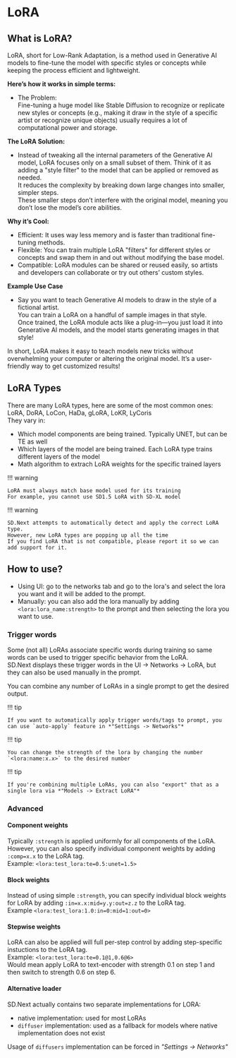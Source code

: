 # LoRA

## What is LoRA?

LoRA, short for Low-Rank Adaptation, is a method used in Generative AI models to fine-tune the model with specific styles or concepts while keeping the process efficient and lightweight.

**Here’s how it works in simple terms:**  
- The Problem:  
  Fine-tuning a huge model like Stable Diffusion to recognize or replicate new styles or concepts (e.g., making it draw in the style of a specific artist or recognize unique objects) usually requires a lot of computational power and storage.

**The LoRA Solution:**  
- Instead of tweaking all the internal parameters of the Generative AI model, LoRA focuses only on a small subset of them. Think of it as adding a "style filter" to the model that can be applied or removed as needed.  
  It reduces the complexity by breaking down large changes into smaller, simpler steps.  
  These smaller steps don’t interfere with the original model, meaning you don’t lose the model’s core abilities.  

**Why it’s Cool:**
- Efficient: It uses way less memory and is faster than traditional fine-tuning methods.
- Flexible: You can train multiple LoRA "filters" for different styles or concepts and swap them in and out without modifying the base model.
- Compatible: LoRA modules can be shared or reused easily, so artists and developers can collaborate or try out others’ custom styles.

**Example Use Case**  
- Say you want to teach Generative AI models to draw in the style of a fictional artist.  
  You can train a LoRA on a handful of sample images in that style.  
  Once trained, the LoRA module acts like a plug-in—you just load it into Generative AI models, and the model starts generating images in that style!

In short, LoRA makes it easy to teach models new tricks without overwhelming your computer or altering the original model. It’s a user-friendly way to get customized results!  

## LoRA Types

There are many LoRA types, here are some of the most common ones: LoRA, DoRA, LoCon, HaDa, gLoRA, LoKR, LyCoris  
They vary in:
- Which model components are being trained. Typically UNET, but can be TE as well
- Which layers of the model are being trained. Each LoRA type trains different layers of the model
- Math algorithm to extrach LoRA weights for the specific trained layers

!!! warning

    LoRA must always match base model used for its training  
    For example, you cannot use SD1.5 LoRA with SD-XL model  

!!! warning

    SD.Next attempts to automatically detect and apply the correct LoRA type.  
    However, new LoRA types are popping up all the time
    If you find LoRA that is not compatible, please report it so we can add support for it.  

## How to use?

- Using UI: go to the networks tab and go to the lora's and select the lora you want and it will be added to the prompt.
- Manually: you can also add the lora manually by adding `<lora:lora_name:strength>` to the prompt and then selecting the lora you want to use.

### Trigger words

Some (not all) LoRAs associate specific words during training so same words can be used to trigger specific behavior from the LoRA.  
SD.Next displays these trigger words in the UI -> Networks -> LoRA, but they can also be used manually in the prompt.  

You can combine any number of LoRAs in a single prompt to get the desired output.  

!!! tip
  
    If you want to automatically apply trigger words/tags to prompt, you can use `auto-apply` feature in *"Settings -> Networks"*  

!!! tip

    You can change the strength of the lora by changing the number `<lora:name:x.x>` to the desired number  

!!! tip

    If you're combining multiple LoRAs, you can also "export" that as a single lora via *"Models -> Extract LoRA"*  

### Advanced

#### Component weights

Typically `:strength` is applied uniformly for all components of the LoRA.  
However, you can also specify individual component weights by adding `:comp=x.x` to the LoRA tag.  
Example:  `<lora:test_lora:te=0.5:unet=1.5>`  

#### Block weights

Instead of using simple `:strength`, you can specify individual block weights for LoRA by adding `:in=x.x:mid=y.y:out=z.z` to the LoRA tag.  
Example `<lora:test_lora:1.0:in=0:mid=1:out=0>`  

#### Stepwise weights

LoRA can also be applied will full per-step control by adding step-specific instuctions to the LoRA tag.  
Example: `<lora:test_lora:te=0.1@1,0.6@6>`  
Would mean apply LoRA to text-encoder with strength 0.1 on step 1 and then switch to strength 0.6 on step 6.  
#### Alternative loader

SD.Next actually contains two separate implementations for LORA:
- native implementation: used for most LoRAs
- `diffuser` implementation: used as a fallback for models where native implementation does not exist

Usage of `diffusers` implementation can be forced in *"Settings -> Networks"*

